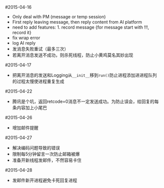#2015-04-16  
+ Only deal with PM (message or temp session)  
+ First reply leaving message, then reply content from AI platform  
+ need to add features: 1. record message {for message start with !!!, record it}  
+ fix wrap error  
+ log AI reply  
+ 发消息失败重试（最多三次）  
+ 若离开消息发送不成功，则杀死线程，防止小黄鸡莫名其妙出现  
  
#2015-04-17  
+ 把离开消息的发送和Logging从```__init__```移到```run()```防止进程添加进进程队列的过程太慢使进程重复生成

#2015-04-22  
+ 腾讯是个坑，返回retcode=0消息不一定发送成功。为防止误会，给回复的每条内容加上小尾巴

#2015-04-26  
+ 增加邮件提醒  
  
#2015-04-27  
+ 解决编码问题导致的错误
+ 限制每5分钟留言一次防止邮箱被爆
+ 准备开新线程发邮件，不然容易卡住

#2015-04-28  
+ 发邮件新开进程避免卡死回复进程   
